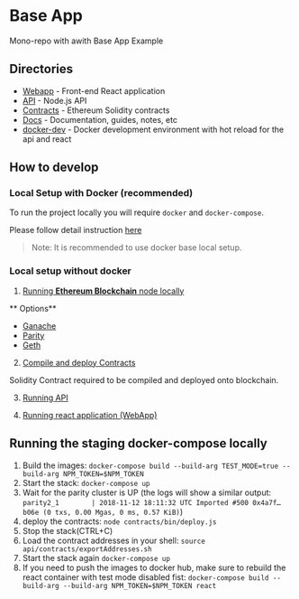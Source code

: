 # Base App

Mono-repo with awith Base App Example

## Directories

- [Webapp](./react) - Front-end React application
- [API](./api) - Node.js API
- [Contracts](./contracts) - Ethereum Solidity contracts
- [Docs](./docs) - Documentation, guides, notes, etc
- [docker-dev](./docker-dev) - Docker development environment with hot reload for the api and react


## How to develop

### Local Setup with Docker (recommended)
To run the project locally you will require `docker` and `docker-compose`.

Please follow detail instruction [here](https://github.com/appliedblockchain/base-app-mantle/tree/master/docker-dev#how-to-use)

> Note: It is recommended to use docker base local setup.

### Local setup without docker

1. [Running **Ethereum Blockchain** node locally](https://github.com/appliedblockchain/base-app-mantle/tree/master/api#run-blockchain-network-and-contract-deployment)

  ** Options**
  * [Ganache](https://truffleframework.com/ganache)
  * [Parity](https://wiki.parity.io/Setup)
  * [Geth](https://ethereum.gitbooks.io/frontier-guide/content/getting_a_client.html)


2. [Compile and deploy Contracts](https://github.com/appliedblockchain/base-app-mantle/tree/master/api#run-blockchain-network-and-contract-deployment)

  Solidity Contract required to be compiled and deployed onto blockchain.

3. [Running API](https://github.com/appliedblockchain/base-app-mantle/tree/master/api#run-blockchain-network-and-contract-deployment)

4. [Running react application (WebApp)](https://github.com/appliedblockchain/base-app-mantle/tree/master/react#getting-started)


## Running the staging docker-compose locally

1. Build the images: `docker-compose build --build-arg TEST_MODE=true --build-arg NPM_TOKEN=$NPM_TOKEN`
2. Start the stack: `docker-compose up`
3. Wait for the parity cluster is UP (the logs will show a similar output: `parity2_1        | 2018-11-12 18:11:32 UTC Imported #500 0x4a7f…b06e (0 txs, 0.00 Mgas, 0 ms, 0.57 KiB)`)
4. deploy the contracts: `node contracts/bin/deploy.js`
5. Stop the stack(CTRL+C)
6. Load the contract addresses in your shell: `source api/contracts/exportAddresses.sh`
7. Start the stack again `docker-compose up`
8. If you need to push the images to docker hub, make sure to rebuild the react container with test mode disabled fist: `docker-compose build --build-arg --build-arg NPM_TOKEN=$NPM_TOKEN react`
